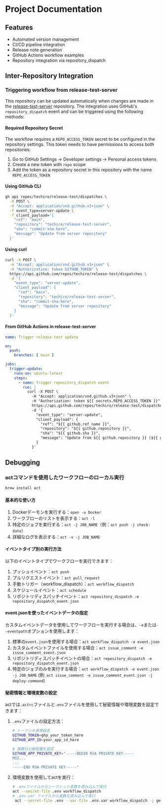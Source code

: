 # Project Documentation

## Features
- Automated version management
- CI/CD pipeline integration
- Release note generation
- GitHub Actions workflow examples
- Repository integration via repository_dispatch

## Inter-Repository Integration

### Triggering workflow from release-test-server

This repository can be updated automatically when changes are made in the [release-test-server](https://github.com/techiro/release-test-server/) repository. The integration uses GitHub's `repository_dispatch` event and can be triggered using the following methods:

#### Required Repository Secret

The workflow requires a `REPO_ACCESS_TOKEN` secret to be configured in the repository settings. This token needs to have permissions to access both repositories:

1. Go to GitHub Settings → Developer settings → Personal access tokens
2. Create a new token with `repo` scope
3. Add the token as a repository secret in this repository with the name `REPO_ACCESS_TOKEN`

#### Using GitHub CLI

```bash
gh api repos/techiro/release-test/dispatches \
  -X POST \
  -H "Accept: application/vnd.github.v3+json" \
  -f event_type=server-update \
  -f client_payload='{
    "ref": "main",
    "repository": "techiro/release-test-server",
    "sha": "commit-sha-here",
    "message": "Update from server repository"
  }'
```

#### Using curl

```bash
curl -X POST \
  -H "Accept: application/vnd.github.v3+json" \
  -H "Authorization: token GITHUB_TOKEN" \
  https://api.github.com/repos/techiro/release-test/dispatches \
  -d '{
    "event_type": "server-update",
    "client_payload": {
      "ref": "main",
      "repository": "techiro/release-test-server",
      "sha": "commit-sha-here",
      "message": "Update from server repository"
    }
  }'
```

#### From GitHub Actions in release-test-server

```yaml
name: Trigger release-test update

on:
  push:
    branches: [ main ]

jobs:
  trigger-update:
    runs-on: ubuntu-latest
    steps:
      - name: Trigger repository_dispatch event
        run: |
          curl -X POST \
            -H "Accept: application/vnd.github.v3+json" \
            -H "Authorization: token ${{ secrets.REPO_ACCESS_TOKEN }}" \
            https://api.github.com/repos/techiro/release-test/dispatches \
            -d '{
              "event_type": "server-update",
              "client_payload": {
                "ref": "${{ github.ref_name }}",
                "repository": "${{ github.repository }}",
                "sha": "${{ github.sha }}",
                "message": "Update from ${{ github.repository }} (${{ github.sha }})"
              }
            }'
```

## Debugging

### actコマンドを使用したワークフローのローカル実行

```bash
brew install act
```

#### 基本的な使い方
1. Dockerデーモンを実行する：`open -a Docker`
2. ワークフローのリストを表示する：`act -l`
3. 特定のジョブを実行する：`act -j JOB_NAME`（例：`act push -j check-date`）
4. 詳細なログを表示する：`act -v -j JOB_NAME`

#### イベントタイプ別の実行方法

以下のイベントタイプでワークフローを実行できます：

1. プッシュイベント：`act push`
2. プルリクエストイベント：`act pull_request`
3. 手動トリガー（workflow_dispatch）：`act workflow_dispatch`
4. スケジュールイベント：`act schedule`
5. リポジトリディスパッチイベント：`act repository_dispatch -e repository_dispatch_event.json`

#### event.jsonを使ったイベントデータの指定

カスタムイベントデータを使用してワークフローを実行する場合は、`-e`または`--eventpath`オプションを使用します：

1. 標準の`event.json`を使用する場合：`act workflow_dispatch -e event.json`
2. カスタムイベントファイルを使用する場合：`act issue_comment -e issue_comment_event.json`
3. リポジトリディスパッチイベントの場合：`act repository_dispatch -e repository_dispatch_event.json`
4. 特定のジョブのみを実行する場合：`act workflow_dispatch -e event.json -j JOB_NAME` (例: `act issue_comment -e issue_comment_event.json -j deploy-command`)

#### 秘密情報と環境変数の設定

actでは`.actrc`ファイルと`.env`ファイルを使用して秘密情報や環境変数を設定できます：

1. `.env`ファイルの設定方法：
   ```bash
   # トークンを直接設定
   GITHUB_TOKEN=ghp_your_token_here
   GITHUB_APP_ID=your_app_id_here

   # 複数行の秘密鍵を設定
   GITHUB_APP_PRIVATE_KEY="-----BEGIN RSA PRIVATE KEY-----
   MII...
   ...
   -----END RSA PRIVATE KEY-----"
   ```

2. 環境変数を使用してactを実行：
   ```bash
   # .envファイルからシークレット変数を読み込んで実行
   act --secret-file .env workflow_dispatch
   # .env.var ファイルから変数を読み込んで実行
    act --secret-file .env --var-file .env.var workflow_dispatch -j generate-token -s GITHUB_TOKEN="$(gh auth token)"
   ```

